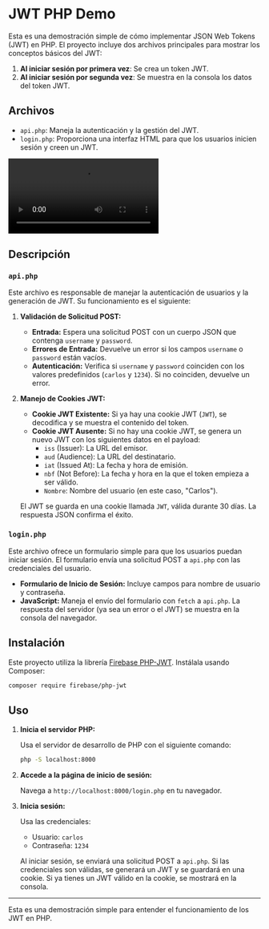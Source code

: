 # JWT PHP Demo

Esta es una demostración simple de cómo implementar JSON Web Tokens (JWT) en PHP. El proyecto incluye dos archivos principales para mostrar los conceptos básicos del JWT:

1. **Al iniciar sesión por primera vez**: Se crea un token JWT.
2. **Al iniciar sesión por segunda vez**: Se muestra en la consola los datos del token JWT.

## Archivos

- `api.php`: Maneja la autenticación y la gestión del JWT.
- `login.php`: Proporciona una interfaz HTML para que los usuarios inicien sesión y creen un JWT.

![Video de demostración](/source/JWT.mp4)

## Descripción

### `api.php`

Este archivo es responsable de manejar la autenticación de usuarios y la generación de JWT. Su funcionamiento es el siguiente:

1. **Validación de Solicitud POST:**
   - **Entrada:** Espera una solicitud POST con un cuerpo JSON que contenga `username` y `password`.
   - **Errores de Entrada:** Devuelve un error si los campos `username` o `password` están vacíos.
   - **Autenticación:** Verifica si `username` y `password` coinciden con los valores predefinidos (`carlos` y `1234`). Si no coinciden, devuelve un error.

2. **Manejo de Cookies JWT:**
   - **Cookie JWT Existente:** Si ya hay una cookie JWT (`JWT`), se decodifica y se muestra el contenido del token.
   - **Cookie JWT Ausente:** Si no hay una cookie JWT, se genera un nuevo JWT con los siguientes datos en el payload:
     - `iss` (Issuer): La URL del emisor.
     - `aud` (Audience): La URL del destinatario.
     - `iat` (Issued At): La fecha y hora de emisión.
     - `nbf` (Not Before): La fecha y hora en la que el token empieza a ser válido.
     - `Nombre`: Nombre del usuario (en este caso, "Carlos").

   El JWT se guarda en una cookie llamada `JWT`, válida durante 30 días. La respuesta JSON confirma el éxito.

### `login.php`

Este archivo ofrece un formulario simple para que los usuarios puedan iniciar sesión. El formulario envía una solicitud POST a `api.php` con las credenciales del usuario.

- **Formulario de Inicio de Sesión:** Incluye campos para nombre de usuario y contraseña.
- **JavaScript:** Maneja el envío del formulario con `fetch` a `api.php`. La respuesta del servidor (ya sea un error o el JWT) se muestra en la consola del navegador.

## Instalación

Este proyecto utiliza la librería [Firebase PHP-JWT](https://github.com/firebase/php-jwt). Instálala usando Composer:

```bash
composer require firebase/php-jwt
```

## Uso

1. **Inicia el servidor PHP:**

   Usa el servidor de desarrollo de PHP con el siguiente comando:

   ```bash
   php -S localhost:8000
   ```

2. **Accede a la página de inicio de sesión:**

   Navega a `http://localhost:8000/login.php` en tu navegador.

3. **Inicia sesión:**

   Usa las credenciales:

   - Usuario: `carlos`
   - Contraseña: `1234`

   Al iniciar sesión, se enviará una solicitud POST a `api.php`. Si las credenciales son válidas, se generará un JWT y se guardará en una cookie. Si ya tienes un JWT válido en la cookie, se mostrará en la consola.

---

Esta es una demostración simple para entender el funcionamiento de los JWT en PHP.
